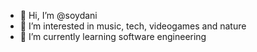 - 👋 Hi, I’m @soydani
- 👀 I’m interested in music, tech, videogames and nature
- 🌱 I’m currently learning software engineering

<!---
soydani/soydani is a ✨ special ✨ repository because its `README.md` (this file) appears on your GitHub profile.
You can click the Preview link to take a look at your changes.
--->
